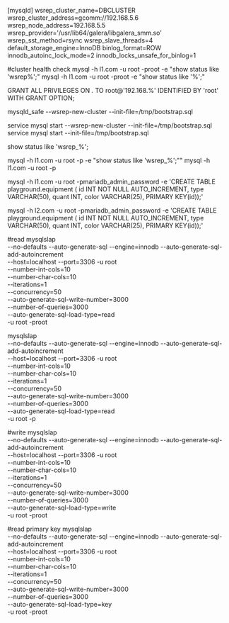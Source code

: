 [mysqld]
wsrep_cluster_name=DBCLUSTER
wsrep_cluster_address=gcomm://192.168.5.6
wsrep_node_address=192.168.5.5
wsrep_provider='/usr/lib64/galera/libgalera_smm.so'
wsrep_sst_method=rsync
wsrep_slave_threads=4
default_storage_engine=InnoDB
binlog_format=ROW
innodb_autoinc_lock_mode=2
innodb_locks_unsafe_for_binlog=1




#cluster health check
mysql -h l1.com -u root -proot -e "show status like 'wsrep%';"
mysql -h l1.com -u root -proot -e "show status like '%';"




GRANT ALL PRIVILEGES ON *.* TO root@'192.168.%' IDENTIFIED BY 'root' WITH GRANT OPTION;




mysqld_safe --wsrep-new-cluster --init-file=/tmp/bootstrap.sql

service mysql start --wsrep-new-cluster --init-file=/tmp/bootstrap.sql
service mysql start --init-file=/tmp/bootstrap.sql


show status like 'wsrep_%';

mysql -h l1.com -u root -p -e "show status like 'wsrep_%';""
mysql -h l1.com -u root -p



mysql -h l1.com -u root -pmariadb_admin_password -e 'CREATE TABLE playground.equipment ( id INT NOT NULL AUTO_INCREMENT, type VARCHAR(50), quant INT, color VARCHAR(25), PRIMARY KEY(id));'

mysql -h l2.com -u root -pmariadb_admin_password -e 'CREATE TABLE playground.equipment ( id INT NOT NULL AUTO_INCREMENT, type VARCHAR(50), quant INT, color VARCHAR(25), PRIMARY KEY(id));'





#read
mysqlslap \
 --no-defaults --auto-generate-sql --engine=innodb --auto-generate-sql-add-autoincrement \
 --host=localhost --port=3306 -u root \
 --number-int-cols=10 \
 --number-char-cols=10 \
 --iterations=1 \
 --concurrency=50 \
 --auto-generate-sql-write-number=3000 \
 --number-of-queries=3000 \
 --auto-generate-sql-load-type=read \
 -u root -proot


mysqlslap \
 --no-defaults --auto-generate-sql --engine=innodb --auto-generate-sql-add-autoincrement \
 --host=localhost --port=3306 -u root \
 --number-int-cols=10 \
 --number-char-cols=10 \
 --iterations=1 \
 --concurrency=50 \
 --auto-generate-sql-write-number=3000 \
 --number-of-queries=3000 \
 --auto-generate-sql-load-type=read \
 -u root -p

#write
 mysqlslap \
 --no-defaults --auto-generate-sql --engine=innodb --auto-generate-sql-add-autoincrement \
 --host=localhost --port=3306 -u root \
 --number-int-cols=10 \
 --number-char-cols=10 \
 --iterations=1 \
 --concurrency=50 \
 --auto-generate-sql-write-number=3000 \
 --number-of-queries=3000 \
 --auto-generate-sql-load-type=write \
  -u root -proot

#read primary key
 mysqlslap \
 --no-defaults --auto-generate-sql --engine=innodb --auto-generate-sql-add-autoincrement \
 --host=localhost --port=3306 -u root \
 --number-int-cols=10 \
 --number-char-cols=10 \
 --iterations=1 \
 --concurrency=50 \
 --auto-generate-sql-write-number=3000 \
 --number-of-queries=3000 \
 --auto-generate-sql-load-type=key \
   -u root -proot